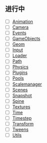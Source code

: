 ## 进行中

- [ ] [Animation](/phaser3/animation)
- [ ] [Camera](/phaser3/camera)
- [ ] [Events](/phaser3/events)
- [ ] [GameObjects](/phaser3/gameobjects)
- [ ] [Geom](/phaser3/Geom/ellipse)
- [ ] [Input](/phaser3/input)
- [ ] [Loader](/phaser3/loader)
- [ ] [Path](/phaser3/path)
- [ ] [Physics](/phaser3/physics)
- [ ] [Plugins](/phaser3/plugins)
- [ ] [Pools](/phaser3/pools)
- [ ] [Scalemanager](/phaser3/scalemanager)
- [ ] [Scenes](/phaser3/scenes)
- [ ] [Snapshot](/phaser3/snapshot)
- [ ] [Spine](/phaser3/spine)
- [ ] [Textures](/phaser3/textures)
- [ ] [Time](/phaser3/time)
- [ ] [Timestep](/phaser3/timestep)
- [ ] [Transform](/phaser3/transform)
- [ ] [Tweens](/phaser3/tweens)
- [ ] [Utils](/phaser3/Utils)
